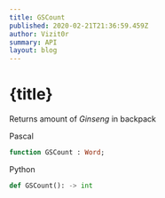 ```yaml
---
title: GSCount
published: 2020-02-21T21:36:59.459Z
author: Vizit0r
summary: API
layout: blog
---
```


# {title}

Returns amount of *Ginseng* in backpack


Pascal

```pascal
function GSCount : Word;
```


Python

```python
def GSCount(): -> int
```


